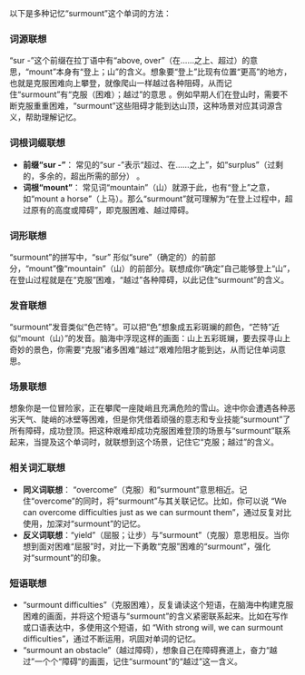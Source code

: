 以下是多种记忆“surmount”这个单词的方法：

### 词源联想
“sur -”这个前缀在拉丁语中有“above, over”（在……之上、超过）的意思，“mount”本身有“登上；山”的含义。想象要“登上”比现有位置“更高”的地方，也就是克服困难向上攀登，就像爬山一样越过各种阻碍，从而记住“surmount”有“克服（困难）；越过”的意思 。例如早期人们在登山时，需要不断克服重重困难，“surmount”这些阻碍才能到达山顶，这种场景对应其词源含义，帮助理解记忆。 

### 词根词缀联想
 - **前缀“sur -”**： 常见的“sur -”表示“超过、在……之上”，如“surplus”（过剩的，多余的，超出所需的部分） 。 
 - **词根“mount”**： 常见词“mountain”（山）就源于此，也有“登上”之意，如“mount a horse”（上马）。那么“surmount”就可理解为“在登上过程中，超过原有的高度或障碍”，即克服困难、越过障碍。 

### 词形联想
“surmount”的拼写中，“sur” 形似“sure”（确定的）的前部分，“mount”像“mountain”（山）的前部分。联想成你“确定”自己能够登上“山”，在登山过程就是在“克服”困难，“越过”各种障碍，以此记住“surmount”的含义。 

### 发音联想
“surmount”发音类似“色芒特”。可以把“色”想象成五彩斑斓的颜色，“芒特”近似“mount（山）”的发音。脑海中浮现这样的画面：山上五彩斑斓，要去探寻山上奇妙的景色，你需要“克服”诸多困难“越过”艰难险阻才能到达，从而记住单词意思。 

### 场景联想
想象你是一位冒险家，正在攀爬一座陡峭且充满危险的雪山。途中你会遭遇各种恶劣天气、陡峭的冰壁等困难，但是你凭借着顽强的意志和专业技能“surmount”了所有障碍，成功登顶。把这种艰难却成功克服困难登顶的场景与“surmount”联系起来，当提及这个单词时，就联想到这个场景，记住它“克服；越过”的含义。 

### 相关词汇联想
 - **同义词联想**： “overcome”（克服）和“surmount”意思相近。记住“overcome”的同时，将“surmount”与其关联记忆。比如，你可以说 “We can overcome difficulties just as we can surmount them”，通过反复对比使用，加深对“surmount”的记忆。 
 - **反义词联想**：“yield”（屈服；让步）与“surmount”（克服）意思相反。当你想到面对困难“屈服”时，对比一下勇敢“克服”困难的“surmount”，强化对“surmount”的印象。 

### 短语联想
 - “surmount difficulties”（克服困难），反复诵读这个短语，在脑海中构建克服困难的画面，并将这个短语与“surmount”的含义紧密联系起来。比如在写作或口语表达中，多使用这个短语，如 “With strong will, we can surmount difficulties”，通过不断运用，巩固对单词的记忆。 
 - “surmount an obstacle”（越过障碍），想象自己在障碍赛道上，奋力“越过”一个个“障碍”的画面，记住“surmount”的“越过”这一含义。 